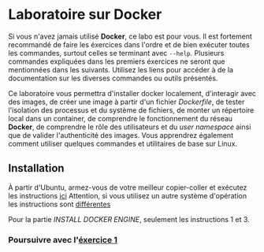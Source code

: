 # Laboratoire sur Docker
Si vous n'avez jamais utilisé **Docker**, ce labo est pour vous. Il est fortement recommandé de faire les éxercices dans l'ordre et de bien exécuter toutes les commandes, surtout celles se terminant avec `--help`. Plusieurs commandes expliquées dans les premiers éxercices ne seront que mentionnées dans les suivants. Utilisez les liens pour accéder à de la documentation sur les diverses commandes ou outils présentés.

Ce laboratoire vous permettra d'installer docker localement, d'interagir avec des images, de créer une image à partir d'un fichier _Dockerfile_, de tester l'isolation des processus et du système de fichiers, de monter un répertoire local dans un container, de comprendre le fonctionnement du réseau **Docker**, de comprendre le rôle des utilisateurs et du _user namespace_ ainsi que de valider l'authenticité des images. Vous apprendrez également comment utiliser quelques commandes et utilitaires de base sur Linux.

## Installation
À partir d'Ubuntu, armez-vous de votre meilleur copier-coller et exécutez les instructions [ici][0]
Attention, si vous utilisez un autre système d'opération les instructions sont [différentes][1]

Pour la partie _INSTALL DOCKER ENGINE_, seulement les instructions 1 et 3.



### Poursuivre avec l'[éxercice 1][2]


[0]: https://docs.docker.com/engine/install/ubuntu/
[1]: https://docs.docker.com/engine/install/
[2]: ./laboDocker0.html
